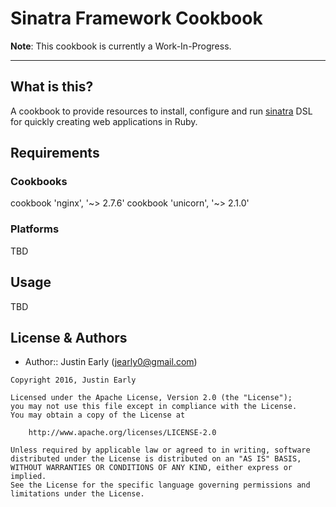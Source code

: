 Sinatra Framework Cookbook
==============
**Note**: This cookbook is currently a Work-In-Progress.

---

What is this?
-------------
A cookbook to provide resources to install, configure and run [sinatra][]
 DSL for quickly creating web applications in Ruby.

Requirements
------------
### Cookbooks
cookbook 'nginx', '~> 2.7.6'
cookbook 'unicorn', '~> 2.1.0'

### Platforms
TBD

Usage
-----
TBD

License & Authors
-----------------
- Author:: Justin Early (<jearly0@gmail.com>)

```text
Copyright 2016, Justin Early

Licensed under the Apache License, Version 2.0 (the "License");
you may not use this file except in compliance with the License.
You may obtain a copy of the License at

    http://www.apache.org/licenses/LICENSE-2.0

Unless required by applicable law or agreed to in writing, software
distributed under the License is distributed on an "AS IS" BASIS,
WITHOUT WARRANTIES OR CONDITIONS OF ANY KIND, either express or implied.
See the License for the specific language governing permissions and
limitations under the License.
```

[sinatra]: http://www.sinatrarb.com/